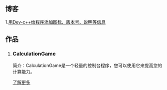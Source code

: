 ## 博客

 1.[用Dev-c++给程序添加图标、版本号、说明等信息](blogs/2021-08-27.md)



## 作品

1. ### CalculationGame

   简介：CalculationGame是一个轻量的控制台程序，您可以使用它来提高您的计算能力。

   [了解更多](https://myh3652-calculationgame.github.io/)
   
   
   
